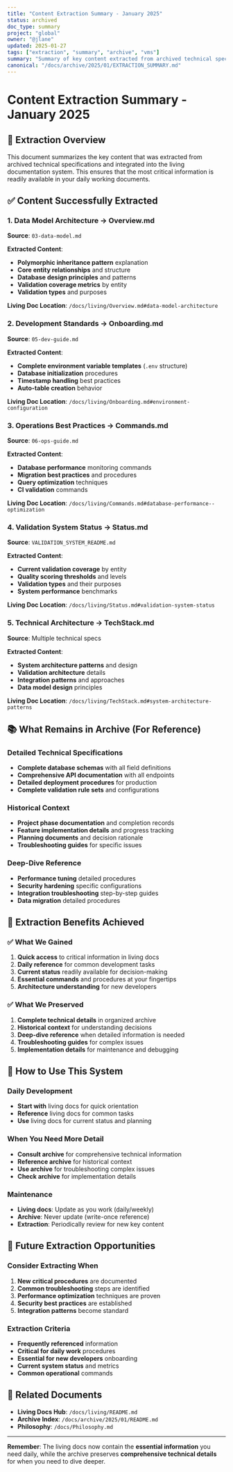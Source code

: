```yaml
---
title: "Content Extraction Summary - January 2025"
status: archived
doc_type: summary
project: "global"
owner: "@jlane"
updated: 2025-01-27
tags: ["extraction", "summary", "archive", "vms"]
summary: "Summary of key content extracted from archived technical specifications to living documentation for daily development use."
canonical: "/docs/archive/2025/01/EXTRACTION_SUMMARY.md"
---
```


# Content Extraction Summary - January 2025

## 🎯 **Extraction Overview**

This document summarizes the key content that was extracted from archived technical specifications and integrated into the living documentation system. This ensures that the most critical information is readily available in your daily working documents.

## ✅ **Content Successfully Extracted**

### **1. Data Model Architecture → Overview.md**
**Source**: `03-data-model.md`

**Extracted Content**:
- **Polymorphic inheritance pattern** explanation
- **Core entity relationships** and structure
- **Database design principles** and patterns
- **Validation coverage metrics** by entity
- **Validation types** and purposes

**Living Doc Location**: `/docs/living/Overview.md#data-model-architecture`

### **2. Development Standards → Onboarding.md**
**Source**: `05-dev-guide.md`

**Extracted Content**:
- **Complete environment variable templates** (`.env` structure)
- **Database initialization** procedures
- **Timestamp handling** best practices
- **Auto-table creation** behavior

**Living Doc Location**: `/docs/living/Onboarding.md#environment-configuration`

### **3. Operations Best Practices → Commands.md**
**Source**: `06-ops-guide.md`

**Extracted Content**:
- **Database performance** monitoring commands
- **Migration best practices** and procedures
- **Query optimization** techniques
- **CI validation** commands

**Living Doc Location**: `/docs/living/Commands.md#database-performance--optimization`

### **4. Validation System Status → Status.md**
**Source**: `VALIDATION_SYSTEM_README.md`

**Extracted Content**:
- **Current validation coverage** by entity
- **Quality scoring thresholds** and levels
- **Validation types** and their purposes
- **System performance** benchmarks

**Living Doc Location**: `/docs/living/Status.md#validation-system-status`

### **5. Technical Architecture → TechStack.md**
**Source**: Multiple technical specs

**Extracted Content**:
- **System architecture patterns** and design
- **Validation architecture** details
- **Integration patterns** and approaches
- **Data model design** principles

**Living Doc Location**: `/docs/living/TechStack.md#system-architecture-patterns`

## 📚 **What Remains in Archive (For Reference)**

### **Detailed Technical Specifications**
- **Complete database schemas** with all field definitions
- **Comprehensive API documentation** with all endpoints
- **Detailed deployment procedures** for production
- **Complete validation rule sets** and configurations

### **Historical Context**
- **Project phase documentation** and completion records
- **Feature implementation details** and progress tracking
- **Planning documents** and decision rationale
- **Troubleshooting guides** for specific issues

### **Deep-Dive Reference**
- **Performance tuning** detailed procedures
- **Security hardening** specific configurations
- **Integration troubleshooting** step-by-step guides
- **Data migration** detailed procedures

## 🔄 **Extraction Benefits Achieved**

### **✅ What We Gained**
1. **Quick access** to critical information in living docs
2. **Daily reference** for common development tasks
3. **Current status** readily available for decision-making
4. **Essential commands** and procedures at your fingertips
5. **Architecture understanding** for new developers

### **✅ What We Preserved**
1. **Complete technical details** in organized archive
2. **Historical context** for understanding decisions
3. **Deep-dive reference** when detailed information is needed
4. **Troubleshooting guides** for complex issues
5. **Implementation details** for maintenance and debugging

## 🎯 **How to Use This System**

### **Daily Development**
- **Start with** living docs for quick orientation
- **Reference** living docs for common tasks
- **Use** living docs for current status and planning

### **When You Need More Detail**
- **Consult archive** for comprehensive technical information
- **Reference archive** for historical context
- **Use archive** for troubleshooting complex issues
- **Check archive** for implementation details

### **Maintenance**
- **Living docs**: Update as you work (daily/weekly)
- **Archive**: Never update (write-once reference)
- **Extraction**: Periodically review for new key content

## 📝 **Future Extraction Opportunities**

### **Consider Extracting When**
1. **New critical procedures** are documented
2. **Common troubleshooting** steps are identified
3. **Performance optimization** techniques are proven
4. **Security best practices** are established
5. **Integration patterns** become standard

### **Extraction Criteria**
- **Frequently referenced** information
- **Critical for daily work** procedures
- **Essential for new developers** onboarding
- **Current system status** and metrics
- **Common operational** commands

## 🔗 **Related Documents**

- **Living Docs Hub**: `/docs/living/README.md`
- **Archive Index**: `/docs/archive/2025/01/README.md`
- **Philosophy**: `/docs/Philosophy.md`

---

**Remember**: The living docs now contain the **essential information** you need daily, while the archive preserves **comprehensive technical details** for when you need to dive deeper.
